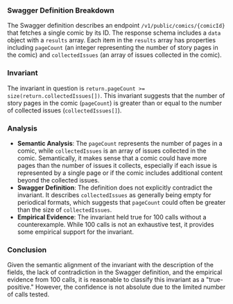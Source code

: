 ### Swagger Definition Breakdown

The Swagger definition describes an endpoint `/v1/public/comics/{comicId}` that fetches a single comic by its ID. The response schema includes a `data` object with a `results` array. Each item in the `results` array has properties including `pageCount` (an integer representing the number of story pages in the comic) and `collectedIssues` (an array of issues collected in the comic).

### Invariant

The invariant in question is `return.pageCount >= size(return.collectedIssues[])`. This invariant suggests that the number of story pages in the comic (`pageCount`) is greater than or equal to the number of collected issues (`collectedIssues[]`).

### Analysis

- **Semantic Analysis**: The `pageCount` represents the number of pages in a comic, while `collectedIssues` is an array of issues collected in the comic. Semantically, it makes sense that a comic could have more pages than the number of issues it collects, especially if each issue is represented by a single page or if the comic includes additional content beyond the collected issues.
- **Swagger Definition**: The definition does not explicitly contradict the invariant. It describes `collectedIssues` as generally being empty for periodical formats, which suggests that `pageCount` could often be greater than the size of `collectedIssues`.
- **Empirical Evidence**: The invariant held true for 100 calls without a counterexample. While 100 calls is not an exhaustive test, it provides some empirical support for the invariant.

### Conclusion

Given the semantic alignment of the invariant with the description of the fields, the lack of contradiction in the Swagger definition, and the empirical evidence from 100 calls, it is reasonable to classify this invariant as a "true-positive." However, the confidence is not absolute due to the limited number of calls tested.
